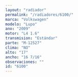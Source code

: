 ```yaml
---
layout: "radiador"
permalink: "/radiadores/6100/"
marca: "Volkswagen"
modelo: "Lupo"
ano: "2009"
motor: "L4 1.6"
transmision: "Estándar"
parte: "M-12527"
clima: "NO"
alto: "17"
ancho: "16 7/16"
observaciones: ""
id: "6100"
---
```


